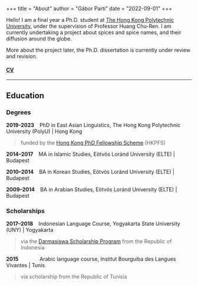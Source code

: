 +++
title = "About"
author = "Gábor Parti"
date = "2022-09-01"
+++

<!-- <div class="avatar"><img src="/images/hariri.jpg" alt="avatar"></div> -->

<!-- ![Profile picture](/images/hariri.jpg) -->

<!-- description = ""
aliases = ["about", "contact"]
-->

Hello! I am a final year a Ph.D. student at [The Hong Kong Polytechnic University](https://www.polyu.edu.hk/), under the supervision of Professor Huang Chu-Ren. I am currently undertaking a project about spices and spice names, and their diffusion around the globe.

More about the project later, the Ph.D. dissertation is currently under review and revision.

<!-- https://www.altbrot.at/2022/08/make-your-hugo-theme-use-google-fonts-locally/ -->

<!-- ### [**CV**](https://partigabor.github.io/cv/) ·  -->

#### [CV](/files/cv.pdf "Open/download CV as a pdf")

***

## Education

### Degrees

**2019-2023** &ensp; PhD in East Asian Linguistics, The Hong Kong Polytechnic University (PolyU) | Hong Kong

>funded by the [Hong Kong PhD Fellowship Scheme](https://cerg1.ugc.edu.hk/hkpfs/index.html) (HKPFS)

**2014–2017** &ensp; MA in Islamic Studies, Eötvös Loránd University (ELTE) | Budapest

**2010–2014** &ensp; BA in Korean Studies, Eötvös Loránd University (ELTE) | Budapest

**2009–2014** &ensp; BA in Arabian Studies, Eötvös Loránd University (ELTE) | Budapest

### Scholarships

**2017–2018** &ensp; Indonesian Language Course, Yogyakarta State University (UNY) | Yogyakarta

>via the [Darmasiswa Scholarship Program](https://darmasiswa.kemdikbud.go.id/) from the Republic of Indonesia

**2015** &emsp; &emsp; &emsp; Arabic language course, Institut Bourguiba des Langues Vivantes | Tunis

>via scholarship from the Republic of Tunisia

<!-- {{< tabgroup >}}
  {{< tab name="Hello" >}}
  Hello World!
  {{< /tab >}}

  {{< tab name="Goodbye" >}}
  Goodbye Everybody!
  {{< /tab >}}
{{< /tabgroup >}} -->